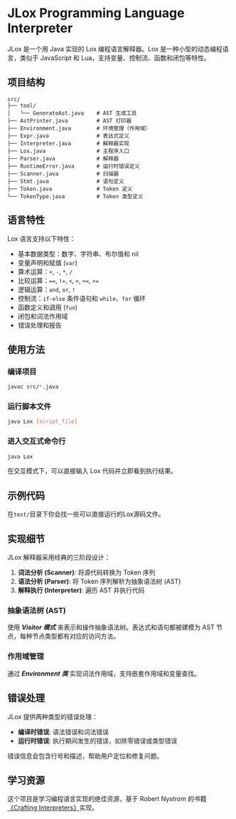 # JLox Programming Language Interpreter

JLox 是一个用 Java 实现的 Lox 编程语言解释器。Lox 是一种小型的动态编程语言，类似于 JavaScript 和 Lua，支持变量、控制流、函数和闭包等特性。

## 项目结构

```
src/
├── tool/         
│   └── GenerateAst.java    # AST 生成工具
├── AstPrinter.java         # AST 打印器
├── Environment.java        # 环境管理（作用域）
├── Expr.java               # 表达式定义
├── Interpreter.java        # 解释器实现
├── Lox.java                # 主程序入口
├── Parser.java             # 解释器
├── RuntimeError.java       # 运行时错误定义
├── Scanner.java            # 扫描器
├── Stmt.java               # 语句定义
├── Token.java              # Token 定义
└── TokenType.java          # Token 类型定义
```

## 语言特性

Lox 语言支持以下特性：

- 基本数据类型：数字、字符串、布尔值和 nil
- 变量声明和赋值 (`var`)
- 算术运算：`+`, `-`, `*`, `/`
- 比较运算：`==`, `!=`, `<`, `>`, `<=`, `>=`
- 逻辑运算：`and`, `or`, `!`
- 控制流：`if-else` 条件语句和 `while`、`for` 循环
- 函数定义和调用 (`fun`)
- 闭包和词法作用域
- 错误处理和报告

## 使用方法

### 编译项目

```bash
javac src/*.java
```

### 运行脚本文件

```bash
java Lox [script_file]
```

### 进入交互式命令行

```bash
java Lox
```

在交互模式下，可以直接输入 Lox 代码并立即看到执行结果。

## 示例代码

在`test/`目录下你会找一些可以直接运行的Lox源码文件。

## 实现细节

JLox 解释器采用经典的三阶段设计：

1. **词法分析 (Scanner)**: 将源代码转换为 Token 序列
2. **语法分析 (Parser)**: 将 Token 序列解析为抽象语法树 (AST)
3. **解释执行 (Interpreter)**: 遍历 AST 并执行代码

### 抽象语法树 (AST)

使用 ***Visitor 模式*** 来表示和操作抽象语法树。表达式和语句都被建模为 AST 节点，每种节点类型都有对应的访问方法。

### 作用域管理

通过 ***Environment 类*** 实现词法作用域，支持嵌套作用域和变量查找。

## 错误处理

JLox 提供两种类型的错误处理：

- **编译时错误**: 语法错误和词法错误
- **运行时错误**: 执行期间发生的错误，如除零错误或类型错误

错误信息会包含行号和描述，帮助用户定位和修复问题。

## 学习资源

这个项目是学习编程语言实现的绝佳资源，基于 Robert Nystrom 的书籍[《Crafting Interpreters》](http://www.craftinginterpreters.com/)实现。